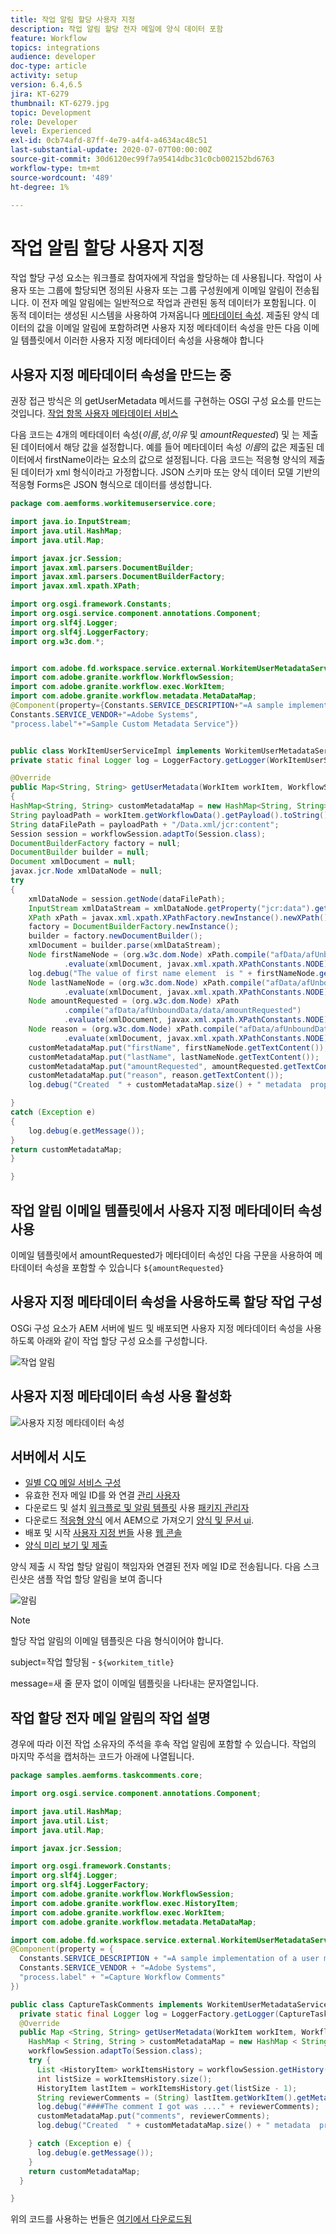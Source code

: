 ```yaml
---
title: 작업 알림 할당 사용자 지정
description: 작업 알림 할당 전자 메일에 양식 데이터 포함
feature: Workflow
topics: integrations
audience: developer
doc-type: article
activity: setup
version: 6.4,6.5
jira: KT-6279
thumbnail: KT-6279.jpg
topic: Development
role: Developer
level: Experienced
exl-id: 0cb74afd-87ff-4e79-a4f4-a4634ac48c51
last-substantial-update: 2020-07-07T00:00:00Z
source-git-commit: 30d6120ec99f7a95414dbc31c0cb002152bd6763
workflow-type: tm+mt
source-wordcount: '489'
ht-degree: 1%

---
```


# 작업 알림 할당 사용자 지정

작업 할당 구성 요소는 워크플로 참여자에게 작업을 할당하는 데 사용됩니다. 작업이 사용자 또는 그룹에 할당되면 정의된 사용자 또는 그룹 구성원에게 이메일 알림이 전송됩니다.
이 전자 메일 알림에는 일반적으로 작업과 관련된 동적 데이터가 포함됩니다. 이 동적 데이터는 생성된 시스템을 사용하여 가져옵니다 [메타데이터 속성](https://experienceleague.adobe.com/docs/experience-manager-65/forms/publish-process-aem-forms/use-metadata-in-email-notifications.html#using-system-generated-metadata-in-an-email-notification).
제출된 양식 데이터의 값을 이메일 알림에 포함하려면 사용자 지정 메타데이터 속성을 만든 다음 이메일 템플릿에서 이러한 사용자 지정 메타데이터 속성을 사용해야 합니다



## 사용자 지정 메타데이터 속성을 만드는 중

권장 접근 방식은 의 getUserMetadata 메서드를 구현하는 OSGI 구성 요소를 만드는 것입니다. [작업 항목 사용자 메타데이터 서비스](https://helpx.adobe.com/experience-manager/6-5/forms/javadocs/com/adobe/fd/workspace/service/external/WorkitemUserMetadataService.html#getUserMetadataMap--)

다음 코드는 4개의 메타데이터 속성(_이름_,_성_,_이유_ 및 _amountRequested_) 및 는 제출된 데이터에서 해당 값을 설정합니다. 예를 들어 메타데이터 속성 _이름_&#x200B;의 값은 제출된 데이터에서 firstName이라는 요소의 값으로 설정됩니다. 다음 코드는 적응형 양식의 제출된 데이터가 xml 형식이라고 가정합니다. JSON 스키마 또는 양식 데이터 모델 기반의 적응형 Forms은 JSON 형식으로 데이터를 생성합니다.


```java
package com.aemforms.workitemuserservice.core;

import java.io.InputStream;
import java.util.HashMap;
import java.util.Map;

import javax.jcr.Session;
import javax.xml.parsers.DocumentBuilder;
import javax.xml.parsers.DocumentBuilderFactory;
import javax.xml.xpath.XPath;

import org.osgi.framework.Constants;
import org.osgi.service.component.annotations.Component;
import org.slf4j.Logger;
import org.slf4j.LoggerFactory;
import org.w3c.dom.*;


import com.adobe.fd.workspace.service.external.WorkitemUserMetadataService;
import com.adobe.granite.workflow.WorkflowSession;
import com.adobe.granite.workflow.exec.WorkItem;
import com.adobe.granite.workflow.metadata.MetaDataMap;
@Component(property={Constants.SERVICE_DESCRIPTION+"=A sample implementation of a user metadata service.",
Constants.SERVICE_VENDOR+"=Adobe Systems",
"process.label"+"=Sample Custom Metadata Service"})


public class WorkItemUserServiceImpl implements WorkitemUserMetadataService {
private static final Logger log = LoggerFactory.getLogger(WorkItemUserServiceImpl.class);

@Override
public Map<String, String> getUserMetadata(WorkItem workItem, WorkflowSession workflowSession,MetaDataMap metadataMap)
{
HashMap<String, String> customMetadataMap = new HashMap<String, String>();
String payloadPath = workItem.getWorkflowData().getPayload().toString();
String dataFilePath = payloadPath + "/Data.xml/jcr:content";
Session session = workflowSession.adaptTo(Session.class);
DocumentBuilderFactory factory = null;
DocumentBuilder builder = null;
Document xmlDocument = null;
javax.jcr.Node xmlDataNode = null;
try
{
    xmlDataNode = session.getNode(dataFilePath);
    InputStream xmlDataStream = xmlDataNode.getProperty("jcr:data").getBinary().getStream();
    XPath xPath = javax.xml.xpath.XPathFactory.newInstance().newXPath();
    factory = DocumentBuilderFactory.newInstance();
    builder = factory.newDocumentBuilder();
    xmlDocument = builder.parse(xmlDataStream);
    Node firstNameNode = (org.w3c.dom.Node) xPath.compile("afData/afUnboundData/data/firstName")
            .evaluate(xmlDocument, javax.xml.xpath.XPathConstants.NODE);
    log.debug("The value of first name element  is " + firstNameNode.getTextContent());
    Node lastNameNode = (org.w3c.dom.Node) xPath.compile("afData/afUnboundData/data/lastName")
            .evaluate(xmlDocument, javax.xml.xpath.XPathConstants.NODE);
    Node amountRequested = (org.w3c.dom.Node) xPath
            .compile("afData/afUnboundData/data/amountRequested")
            .evaluate(xmlDocument, javax.xml.xpath.XPathConstants.NODE);
    Node reason = (org.w3c.dom.Node) xPath.compile("afData/afUnboundData/data/reason")
            .evaluate(xmlDocument, javax.xml.xpath.XPathConstants.NODE);
    customMetadataMap.put("firstName", firstNameNode.getTextContent());
    customMetadataMap.put("lastName", lastNameNode.getTextContent());
    customMetadataMap.put("amountRequested", amountRequested.getTextContent());
    customMetadataMap.put("reason", reason.getTextContent());
    log.debug("Created  " + customMetadataMap.size() + " metadata  properties");

}
catch (Exception e)
{
    log.debug(e.getMessage());
}
return customMetadataMap;
}

}
```

## 작업 알림 이메일 템플릿에서 사용자 지정 메타데이터 속성 사용

이메일 템플릿에서 amountRequested가 메타데이터 속성인 다음 구문을 사용하여 메타데이터 속성을 포함할 수 있습니다 `${amountRequested}`

## 사용자 지정 메타데이터 속성을 사용하도록 할당 작업 구성

OSGi 구성 요소가 AEM 서버에 빌드 및 배포되면 사용자 지정 메타데이터 속성을 사용하도록 아래와 같이 작업 할당 구성 요소를 구성합니다.


![작업 알림](assets/task-notification.PNG)

## 사용자 지정 메타데이터 속성 사용 활성화

![사용자 지정 메타데이터 속성](assets/custom-meta-data-properties.PNG)

## 서버에서 시도

* [일별 CQ 메일 서비스 구성](https://experienceleague.adobe.com/docs/experience-manager-65/administering/operations/notification.html#configuring-the-mail-service)
* 유효한 전자 메일 ID를 와 연결 [관리 사용자](http://localhost:4502/security/users.html)
* 다운로드 및 설치 [워크플로 및 알림 템플릿](assets/workflow-and-task-notification-template.zip) 사용 [패키지 관리자](http://localhost:4502/crx/packmgr/index.jsp)
* 다운로드 [적응형 양식](assets/request-travel-authorization.zip) 에서 AEM으로 가져오기 [양식 및 문서 ui](http://localhost:4502/aem/forms.html/content/dam/formsanddocuments).
* 배포 및 시작 [사용자 지정 번들](assets/work-items-user-service-bundle.jar) 사용 [웹 콘솔](http://localhost:4502/system/console/bundles)
* [양식 미리 보기 및 제출](http://localhost:4502/content/dam/formsanddocuments/requestfortravelauhtorization/jcr:content?wcmmode=disabled)

양식 제출 시 작업 할당 알림이 책임자와 연결된 전자 메일 ID로 전송됩니다. 다음 스크린샷은 샘플 작업 할당 알림을 보여 줍니다

![알림](assets/task-nitification-email.png)

>[!NOTE]
>할당 작업 알림의 이메일 템플릿은 다음 형식이어야 합니다.
>
> subject=작업 할당됨 - `${workitem_title}`
>
> message=새 줄 문자 없이 이메일 템플릿을 나타내는 문자열입니다.

## 작업 할당 전자 메일 알림의 작업 설명

경우에 따라 이전 작업 소유자의 주석을 후속 작업 알림에 포함할 수 있습니다. 작업의 마지막 주석을 캡처하는 코드가 아래에 나열됩니다.

```java
package samples.aemforms.taskcomments.core;

import org.osgi.service.component.annotations.Component;

import java.util.HashMap;
import java.util.List;
import java.util.Map;

import javax.jcr.Session;

import org.osgi.framework.Constants;
import org.slf4j.Logger;
import org.slf4j.LoggerFactory;
import com.adobe.granite.workflow.WorkflowSession;
import com.adobe.granite.workflow.exec.HistoryItem;
import com.adobe.granite.workflow.exec.WorkItem;
import com.adobe.granite.workflow.metadata.MetaDataMap;

import com.adobe.fd.workspace.service.external.WorkitemUserMetadataService;
@Component(property = {
  Constants.SERVICE_DESCRIPTION + "=A sample implementation of a user metadata service.",
  Constants.SERVICE_VENDOR + "=Adobe Systems",
  "process.label" + "=Capture Workflow Comments"
})

public class CaptureTaskComments implements WorkitemUserMetadataService {
  private static final Logger log = LoggerFactory.getLogger(CaptureTaskComments.class);
  @Override
  public Map <String, String> getUserMetadata(WorkItem workItem, WorkflowSession workflowSession, MetaDataMap metadataMap) {
    HashMap < String, String > customMetadataMap = new HashMap < String, String > ();
    workflowSession.adaptTo(Session.class);
    try {
      List <HistoryItem> workItemsHistory = workflowSession.getHistory(workItem.getWorkflow());
      int listSize = workItemsHistory.size();
      HistoryItem lastItem = workItemsHistory.get(listSize - 1);
      String reviewerComments = (String) lastItem.getWorkItem().getMetaDataMap().get("workitemComment");
      log.debug("####The comment I got was ...." + reviewerComments);
      customMetadataMap.put("comments", reviewerComments);
      log.debug("Created  " + customMetadataMap.size() + " metadata  properties");

    } catch (Exception e) {
      log.debug(e.getMessage());
    }
    return customMetadataMap;
  }

}
```

위의 코드를 사용하는 번들은 [여기에서 다운로드됨](assets/samples.aemforms.taskcomments.taskcomments.core-1.0-SNAPSHOT.jar)
